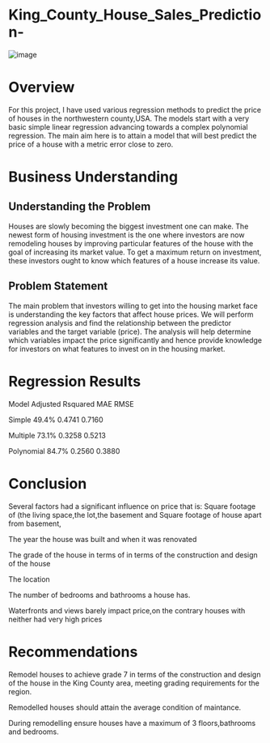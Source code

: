 # King_County_House_Sales_Prediction-

![image](https://user-images.githubusercontent.com/101499571/193356292-703ae802-8387-444e-9060-cede934466a2.png)


# Overview

For this project, I have used various regression methods to predict the price of houses in the northwestern county,USA. The models start with a very basic simple linear regression advancing towards a complex polynomial regression. The main aim here is to attain a model that will best predict the price of a house with a metric error close to zero.

# Business Understanding

## Understanding the Problem

Houses are slowly becoming the biggest investment one can make. The newest form of housing investment is the one where investors are now remodeling houses by improving particular features of the house with the goal of increasing its market value. To get a maximum return on investment, these investors ought to know which features of a house increase its value.

## Problem Statement

The main problem that investors willing to get into the housing market face is understanding the key factors that affect house prices. We will perform  regression analysis and find the relationship between the predictor variables and the target variable (price). The analysis will help determine which variables impact the price significantly and hence provide knowledge for investors on what features to invest on in the housing market.

# Regression Results

Model	           Adjusted Rsquared	    MAE	         RMSE

Simple 	         49.4%	                0.4741	      0.7160

Multiple	        73.1%	                0.3258	      0.5213

Polynomial	      84.7%	                0.2560	      0.3880
			



 # Conclusion
 Several factors had a significant influence on price that is:
  Square footage of (the living space,the lot,the basement and Square footage of house apart from basement,
  
  The year the house was built and when it was renovated
  
  The grade of the house in terms of in terms of the construction and design of the house
  
  The location
  
  The number of bedrooms and bathrooms a house has.
 
 Waterfronts and views barely impact price,on the contrary houses with neither had very high prices
 
 # Recommendations
 
 Remodel houses to achieve grade 7 in terms of the construction and design of the house in the King County area, meeting grading requirements for the region. 
 
 Remodelled  houses should attain the average condition of maintance.
 
 During remodelling ensure houses have a maximum of 3 floors,bathrooms and bedrooms.
  
  
